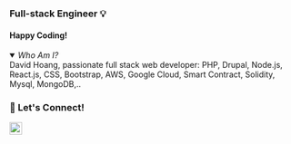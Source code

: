 ### Full-stack Engineer 💡


#### Happy Coding!

<details open><summary><em>Who Am I?</em></summary>
David Hoang, passionate full stack web developer: PHP, Drupal, Node.js, React.js, CSS, Bootstrap, AWS, Google Cloud, Smart Contract, Solidity, Mysql, MongoDB,..
</details>


 ### 🚀 Let's Connect!

[<img align="left" alt="Connect on LinkedIn" width="22px" src="https://cdn.jsdelivr.net/npm/simple-icons@v3/icons/linkedin.svg" />][linkedin-url]
 
 <!-- GitHub's Markdown reference links -->
[linkedin-url]:https://www.linkedin.com/in/hoangminhdungvn/
